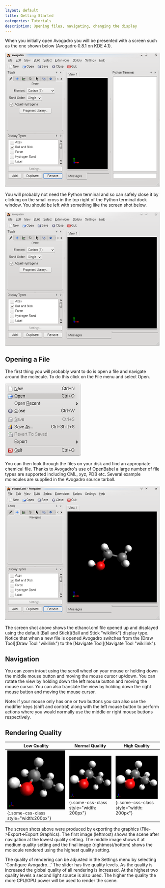 ```yaml
---
layout: default
title: Getting Started
categories: Tutorials
description: Opening files, navigating, changing the display
---
```


When you initially open Avogadro you will be presented with a screen such as the one shown below (Avogadro 0.8.1 on KDE 4.1).

![](/images/Avogadro_default.png)

You will probably not need the Python terminal and so can safely close it by clicking on the small cross in the top right of the Python terminal dock window. You should be left with something like the screen shot below.

![](/images/Avogadro_default1.png)

Opening a File
--------------

The first thing you will probably want to do is open a file and navigate around the molecule. To do this click on the File menu and select Open.

![](/images/Avogadro_filemenu.png)

You can then look through the files on your disk and find an appropriate chemical file. Thanks to Avogadro's use of OpenBabel a large number of file types are supported including CML, xyz, PDB etc. Several example molecules are supplied in the Avogadro source tarball.

![](/images/Avogadro_ethanol.png)

The screen shot above shows the ethanol.cml file opened up and displayed using the default [Ball and Stick](Ball and Stick "wikilink") display type. Notice that when a new file is opened Avogadro switches from the [Draw Tool](Draw Tool "wikilink") to the [Navigate Tool](Navigate Tool "wikilink").

Navigation
----------

You can zoom in/out using the scroll wheel on your mouse or holding down the middle mouse button and moving the mouse cursor up/down. You can rotate the view by holding down the left mouse button and moving the mouse cursor. You can also translate the view by holding down the right mouse button and moving the mouse cursor.

Note: if your mouse only has one or two buttons you can also use the modifier keys (shift and control) along with the left mouse button to perform actions where you would normally use the middle or right mouse buttons respectively.

Rendering Quality
-----------------

|Low Quality | Normal Quality | High Quality
|----------|-------------|------------
|![](/images/Avogadro_ethanol_lo.png){:.some-css-class style="width:200px"} |![](/images/Avogadro_ethanol_navigate.png){:.some-css-class style="width: 200px"} |![](/images/Avogadro_ethanol_hi.png){:.some-css-class style="width: 200px"} |

The screen shots above were produced by exporting the graphics (File-\>Export-\>Export Graphics). The first image (leftmost) shows the scene after navigation at the lowest quality setting. The middle image shows it at medium quality setting and the final image (rightmost/bottom) shows the molecule rendered using the highest quality setting.

The quality of rendering can be adjusted in the Settings menu by selecting 'Configure Avogadro...' The slider has five quality levels. As the quality is increased the global quality of all rendering is increased. At the highest two quality levels a second light source is also used. The higher the quality the more CPU/GPU power will be used to render the scene.
